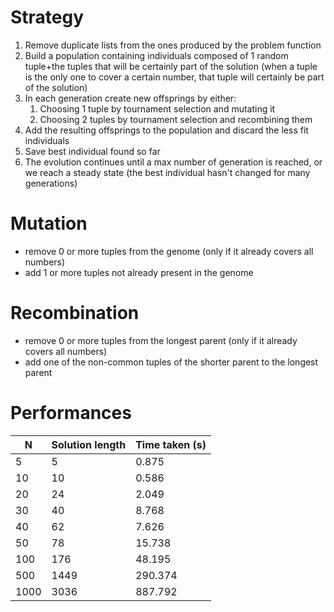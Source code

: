 # Strategy

1. Remove duplicate lists from the ones produced by the problem function
2. Build a population containing individuals composed of 1 random tuple+the tuples that will be certainly part of the solution (when a tuple is the only one to cover a certain number, that tuple will certainly be part of the solution)
3. In each generation create new offsprings by either:
    1. Choosing 1 tuple by tournament selection and mutating it
    2. Choosing 2 tuples by tournament selection and recombining them
4. Add the resulting offsprings to the population and discard the less fit individuals
5. Save best individual found so far
6. The evolution continues until a max number of generation is reached, or we reach a steady state (the best individual hasn't changed for many generations)

# Mutation

- remove 0 or more tuples from the genome (only if it already covers all numbers)
- add 1 or more tuples not already present in the genome

# Recombination

- remove 0 or more tuples from the longest parent (only if it already covers all numbers)
- add one of the non-common tuples of the shorter parent to the longest parent

# Performances

| N    | Solution length | Time taken (s) |
| ---- | --------------- | -------------- |
| 5    | 5               | 0.875          |
| 10   | 10              | 0.586          |
| 20   | 24              | 2.049          |
| 30   | 40              | 8.768          |
| 40   | 62              | 7.626          |
| 50   | 78              | 15.738         |
| 100  | 176             | 48.195         |
| 500  | 1449            | 290.374        |
| 1000 | 3036            | 887.792        |
